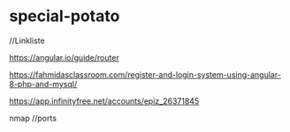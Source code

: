 # special-potato

//Linkliste

https://angular.io/guide/router

https://fahmidasclassroom.com/register-and-login-system-using-angular-8-php-and-mysql/


https://app.infinityfree.net/accounts/epiz_26371845


nmap  //ports
